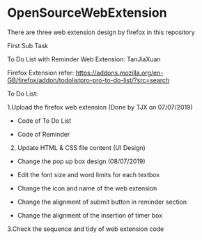 # OpenSourceWebExtension

There are three web extension design by firefox in this repository

First Sub Task

To Do List with Reminder Web Extension: TanJiaXuan

Firefox Extension refer: https://addons.mozilla.org/en-GB/firefox/addon/todolistpro-pro-to-do-list/?src=search

To Do List:

1.Upload the firefox web extension (Done by TJX on 07/07/2019)
  - Code of To Do List
  
  - Code of Reminder




2. Update HTML & CSS file content (UI Design) 
  - Change the pop up box design (08/07/2019)
  
  - Edit the font size and word limits for each textbox
  
  - Change the icon and name of the web extension
  
  - Change the alignment of submit button in reminder section
  
  - Change the alignment of the insertion of timer box 




3.Check the sequence and tidy of web extension code
 





